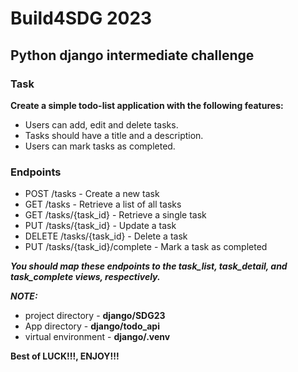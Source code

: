 # Build4SDG 2023
## Python django intermediate challenge

### Task
**Create a simple todo-list application with the following features:**
* Users can add, edit and delete tasks.
* Tasks should have a title and a description.
* Users can mark tasks as completed.

### Endpoints
* POST /tasks - Create a new task
* GET /tasks - Retrieve a list of all tasks
* GET /tasks/{task_id} - Retrieve a single task
* PUT /tasks/{task_id} - Update a task
* DELETE /tasks/{task_id} - Delete a task
* PUT /tasks/{task_id}/complete - Mark a task as completed 

**_You should map these endpoints to the task_list, task_detail, and task_complete views, respectively._**

**_NOTE:_**
* project directory - **django/SDG23**
* App directory - **django/todo_api**
* virtual environment - **django/.venv**

**Best of LUCK!!!, ENJOY!!!**
